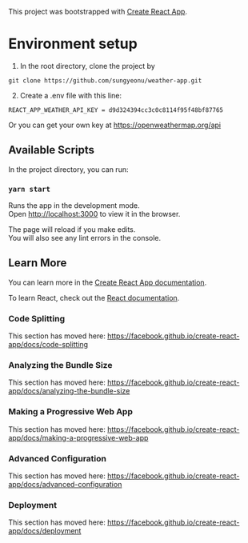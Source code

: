 This project was bootstrapped with [Create React App](https://github.com/facebook/create-react-app).

# Environment setup

1. In the root directory, clone the project by 
```
git clone https://github.com/sungyeonu/weather-app.git
```

2. Create a .env file with this line:
```
REACT_APP_WEATHER_API_KEY = d9d324394cc3c0c8114f95f48bf87765
```

Or you can get your own key at https://openweathermap.org/api

## Available Scripts

In the project directory, you can run:

### `yarn start`

Runs the app in the development mode.<br>
Open [http://localhost:3000](http://localhost:3000) to view it in the browser.

The page will reload if you make edits.<br>
You will also see any lint errors in the console.

## Learn More

You can learn more in the [Create React App documentation](https://facebook.github.io/create-react-app/docs/getting-started).

To learn React, check out the [React documentation](https://reactjs.org/).

### Code Splitting

This section has moved here: https://facebook.github.io/create-react-app/docs/code-splitting

### Analyzing the Bundle Size

This section has moved here: https://facebook.github.io/create-react-app/docs/analyzing-the-bundle-size

### Making a Progressive Web App

This section has moved here: https://facebook.github.io/create-react-app/docs/making-a-progressive-web-app

### Advanced Configuration

This section has moved here: https://facebook.github.io/create-react-app/docs/advanced-configuration

### Deployment

This section has moved here: https://facebook.github.io/create-react-app/docs/deployment
